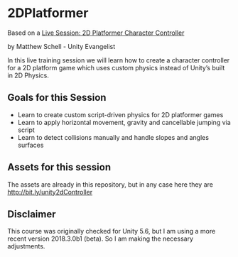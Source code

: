 # 2DPlatformer

Based on a [Live Session: 2D Platformer Character Controller](https://unity3d.com/learn/tutorials/topics/2d-game-creation/intro-and-session-goals)

by Matthew Schell - Unity Evangelist

In this live training session we will learn how to create a character controller for a 2D platform game which uses custom physics instead of Unity’s built in 2D Physics.

## Goals for this Session

* Learn to create custom script-driven physics for 2D platformer games
* Learn to apply horizontal movement, gravity and cancellable jumping via script
* Learn to detect collisions manually and handle slopes and angles surfaces

## Assets for this session

The assets are already in this repository, but in any case here they are
http://bit.ly/unity2dController

## Disclaimer

This course was originally checked for Unity 5.6, but I am using a more recent version 2018.3.0b1 (beta). So I am making the necessary adjustments.